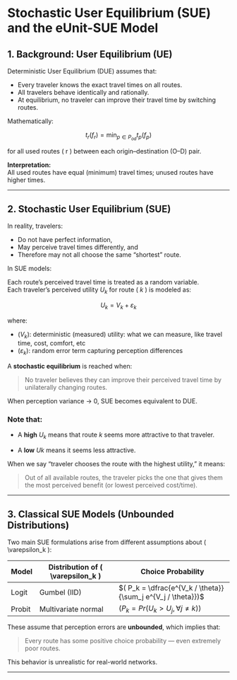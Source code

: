 # Stochastic User Equilibrium (SUE) and the eUnit-SUE Model

## 1. Background: User Equilibrium (UE)

Deterministic User Equilibrium (DUE) assumes that:

- Every traveler knows the exact travel times on all routes.  
- All travelers behave identically and rationally.  
- At equilibrium, no traveler can improve their travel time by switching routes.

Mathematically:

$$
t_r(f_r) = \min_{p \in P_{od}} t_p(f_p)
$$

for all used routes \( r \) between each origin–destination (O–D) pair.

**Interpretation:**  
All used routes have equal (minimum) travel times; unused routes have higher times.

---

## 2. Stochastic User Equilibrium (SUE)

In reality, travelers:

- Do not have perfect information,  
- May perceive travel times differently, and  
- Therefore may not all choose the same “shortest” route.

In SUE models:

Each route’s perceived travel time is treated as a random variable.  
Each traveler’s perceived utility $U_k$ for route \( $k$ \) is modeled as:

$$
U_k = V_k + \varepsilon_k
$$

where:

- $( V_k )$: deterministic (measured) utility: what we can measure, like travel time, cost, comfort, etc   
- $( \varepsilon_k )$: random error term capturing perception differences

A **stochastic equilibrium** is reached when:

> No traveler believes they can improve their perceived travel time by unilaterally changing routes.

When perception variance → 0, SUE becomes equivalent to DUE.


### Note that:

- A **high** $U_k$​ means that route $k$ seems more attractive to that traveler.
    
- A **low** $Uk$ means it seems less attractive.
    

When we say “traveler chooses the route with the highest utility,” it means:

> Out of all available routes, the traveler picks the one that gives them the most perceived benefit (or lowest perceived cost/time).

---

## 3. Classical SUE Models (Unbounded Distributions)

Two main SUE formulations arise from different assumptions about \( \varepsilon_k \):

| Model  | Distribution of \( \varepsilon_k \) | Choice Probability                                           |
| ------ | ----------------------------------- | ------------------------------------------------------------ |
| Logit  | Gumbel (IID)                        | $( P_k = \dfrac{e^{V_k / \theta}}{\sum_j e^{V_j / \theta}})$ |
| Probit | Multivariate normal                 | $( P_k = Pr(U_k > U_j, \forall j \neq k) )$                  |

These assume that perception errors are **unbounded**, which implies that:

> Every route has some positive choice probability — even extremely poor routes.

This behavior is unrealistic for real-world networks.

---


